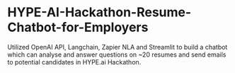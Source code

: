 # HYPE-AI-Hackathon-Resume-Chatbot-for-Employers

Utilized OpenAI API, Langchain, Zapier NLA and Streamlit to build a chatbot which can analyse and answer questions on ~20 resumes and send emails to potential candidates in HYPE.ai Hackathon.
